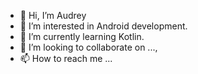 - 👋 Hi, I’m Audrey
- 👀 I’m interested in Android development.
- 🌱 I’m currently learning Kotlin.
- 💞️ I’m looking to collaborate on ..., 
- 📫 How to reach me ...

<!---
audreyc06/audreyc06 is a ✨ special ✨ repository because its `README.md` (this file) appears on your GitHub profile.
You can click the Preview link to take a look at your changes.
--->
